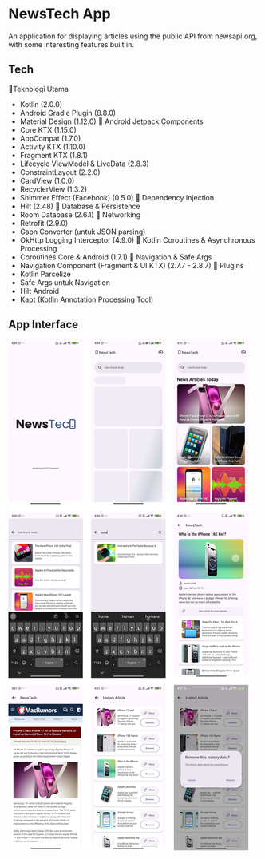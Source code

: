 # NewsTech App

An application for displaying articles using the public API from newsapi.org, with some interesting features built in.

## Tech
🔹Teknologi Utama
- Kotlin (2.0.0)
- Android Gradle Plugin (8.8.0)
- Material Design (1.12.0)
🔹 Android Jetpack Components
- Core KTX (1.15.0)
- AppCompat (1.7.0)
- Activity KTX (1.10.0)
- Fragment KTX (1.8.1)
- Lifecycle ViewModel & LiveData (2.8.3)
- ConstraintLayout (2.2.0)
- CardView (1.0.0)
- RecyclerView (1.3.2)
- Shimmer Effect (Facebook) (0.5.0)
🔹 Dependency Injection
- Hilt (2.48)
🔹 Database & Persistence
- Room Database (2.6.1)
🔹 Networking
- Retrofit (2.9.0)
- Gson Converter (untuk JSON parsing)
- OkHttp Logging Interceptor (4.9.0)
🔹 Kotlin Coroutines & Asynchronous Processing
- Coroutines Core & Android (1.7.1)
🔹 Navigation & Safe Args
- Navigation Component (Fragment & UI KTX) (2.7.7 - 2.8.7)
🔹 Plugins
- Kotlin Parcelize
- Safe Args untuk Navigation
- Hilt Android
- Kapt (Kotlin Annotation Processing Tool)

## App Interface
![InterfaceApp](https://raw.githubusercontent.com/MuhammadRafliGimnastiar/news_tech_android/f56b9f23a21cc7a9f34cfe483e1b703258bb5607/app/src/main/res/drawable/ui_interface_app.png)
